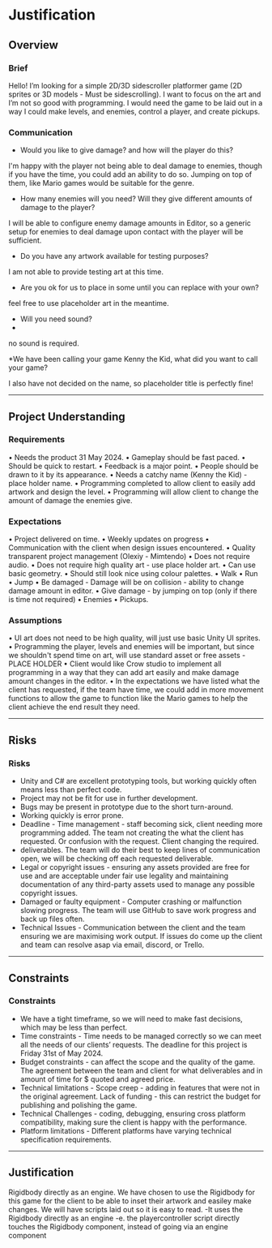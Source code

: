 # Justification
[//]: # (This section is an example of justifying your design and development decisions.)

## Overview

### Brief
[//]: # (What was the client's brief?)
Hello! I’m looking for a simple 2D/3D sidescroller platformer game (2D sprites or 3D models - Must be sidescrolling). I want to focus on the art and I’m not so good with programming. I would need the game to be laid out in a way I could make levels, and enemies, control a player, and create pickups.

### Communication
* Would you like to give damage? and how will the player do this? 

I'm happy with the player not being able to deal damage to enemies, though if you have the time, you could add an ability to do so. Jumping on top of them, like Mario games would be suitable for the genre.

* How many enemies will you need? Will they give different amounts of damage to the player?

I will be able to configure enemy damage amounts in Editor, so a generic setup for enemies to deal damage upon contact with the player will be sufficient. 

* Do you have any artwork available for testing purposes?

I am not able to provide testing art at this time.

* Are you ok for us to place in some until you can replace with your own? 

feel free to use placeholder art in the meantime.

* Will you need sound?
* 
no sound is required.

*We have been calling your game Kenny the Kid, what did you want to call your game?

I also have not decided on the name, so placeholder title is perfectly fine!


---

## Project Understanding

### Requirements
[//]: # (What are the requirements of the finished project?)
•	Needs the product 31 May 2024.
•	Gameplay should be fast paced.
•	Should be quick to restart.
•	Feedback is a major point.
•	People should be drawn to it by its appearance.
•	Needs a catchy name (Kenny the Kid) - place holder name.
•	Programming completed to allow client to easily add artwork and design the level.
•	Programming will allow client to change the amount of damage the enemies give.


### Expectations
[//]: # (What are the client's expectations?)
•	Project delivered on time.
•	Weekly updates on progress
•	Communication with the client when design issues encountered.
•	Quality transparent project management (Olexiy - Mimtendo)
•	Does not require audio.
•	Does not require high quality art - use place holder art.
•	Can use basic geometry.
•	Should still look nice using colour palettes.
•	Walk
•	Run
•	Jump
•	Be damaged - Damage will be on collision - ability to change damage amount in editor.
•	Give damage - by jumping on top (only if there is time not required)
•	Enemies
•	Pickups.


### Assumptions
[//]: # (What are you assuming based on client responses)
•	UI art does not need to be high quality, will just use basic Unity UI sprites.
•	Programming the player, levels and enemies will be important, but since we shouldn't spend time on art, will use standard asset or free assets - PLACE HOLDER
•	Client would like Crow studio to implement all programming in a way that they can add art easily and make damage amount changes in the editor.
•	In the expectations we have listed what the client has requested, if the team have time, we could add in more movement functions to allow the game to function like the Mario games to help the client achieve the end result they need.

---
## Risks

### Risks
[//]: # (What are the risks of this project)
* Unity and C# are excellent prototyping tools, but working quickly often means less than perfect code.
* Project may not be fit for use in further development.
* Bugs may be present in prototype due to the short turn-around.
* Working quickly is error prone.
* Deadline - Time management - staff becoming sick, client needing more programming added. The team not creating the what the client has requested. Or confusion with the request. Client changing the required.
* deliverables. The team will do their best to keep lines of communication open, we will be checking off each requested deliverable.
* Legal or copyright issues - ensuring any assets provided are free for use and are acceptable under fair use legality and maintaining documentation of any third-party assets used to manage any possible copyright issues.
* Damaged or faulty equipment - Computer crashing or malfunction slowing progress. The team will use GitHub to save work progress and back up files often.
* Technical Issues - Communication between the client and the team ensuring we are maximising work output. If issues do come up the client and team can resolve asap via email, discord, or Trello.


---

## Constraints

### Constraints
[//]: # (What are the constraints of this project)
* We have a tight timeframe, so we will need to make fast decisions, which may be less than perfect.
* Time constraints - Time needs to be managed correctly so we can meet all the needs of our clients’ requests. The deadline for this project is Friday 31st of May 2024.
* Budget constraints - can affect the scope and the quality of the game. The agreement between the team and client for what deliverables and in amount of time for $ quoted and agreed price.
* Technical limitations - Scope creep - adding in features that were not in the original agreement. Lack of funding - this can restrict the budget for publishing and polishing the game.
* Technical Challenges - coding, debugging, ensuring cross platform compatibility, making sure the client is happy with the performance.
* Platform limitations - Different platforms have varying technical specification requirements.


---

## Justification
Rigidbody directly as an engine.
We have chosen to use the Rigidbody for this game for the client to be able to inset their artwork and easiley make changes. We will have scripts laid out so it is easy to read.
-It uses the Rigidbody directly as an engine
-e. the playercontroller script directly touches the Rigidbody component, instead of going via an engine component
